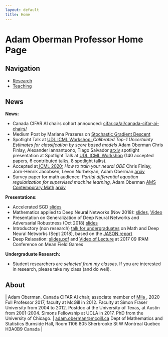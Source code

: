 ```yaml
---
layout: default
title: Home
---
```


# Adam Oberman Professor Home Page

## Navigation  
- [Research](/research)  
- [Teaching](/teaching)  


## News 

**News:**

- Canada CIFAR AI chairs cohort announced: [cifar.ca/ai/canada-cifar-ai-chairs/](https://cifar.ca/ai/canada-cifar-ai-chairs/)
- Medium Post by Mariana Prazeres on [Stochastic Gradient Descent](https://medium.com/oberman-lab/proof-for-stochastic-gradient-descent-335bdc8693d0)
- Spotlight Talk at [UDL ICML Workshop: ](https://icml.cc/virtual/2020/workshop/5717)*Calibrated Top-1 Uncertainty Estimates for classifcation by score based models* Adam Oberman Chris Finlay, Alexander Iannantuono, Tiago Salvador [arxiv](https://arxiv.org/abs/1903.09215) spotlight presentation at Spotlight Talk at [UDL ICML Workshop](https://icml.cc/virtual/2020/workshop/5717) (140 accepted papers, 6 contributed talks, 8 spotlight talks).
- Accepted at[ ICML 2020:](https://proceedings.icml.cc/paper/2020/hash/98c56bce74669e2e4e7a9fc1caa8c326) *How to train your neural ODE* Chris Finlay, Jorn-Henrik Jacobsen, Levon Nurbekyan, Adam Oberman [arxiv ](https://arxiv.org/abs/2002.02798)
- Survey paper for math audience: *Partial differential equation regularization for supervised machine learning,* Adam Oberman [AMS Contemporary Math](https://www.ams.org/books/conm/) [arxiv](http://arxiv.org/abs/1910.01612)

**Presentations:**

- Accelerated SGD [slides](https://www.adamoberman.net/uploads/6/2/4/2/62426505/accelerate_sgd_new_slides_2020_05.pdf)
- Mathematics applied to Deep Neural Networks (Nov 2018): [slides](https://www.adamoberman.net/uploads/6/2/4/2/62426505/math_comp_brown_11_02.pdf), [Video](https://brown.hosted.panopto.com/Panopto/Pages/Viewer.aspx?id=ae9989ff-5e3e-4f28-9332-a98d012a4614)
- Presentation on Generalization of Deep Neural Networks and Adversarial Robustness (Oct 2018) [slides](https://www.adamoberman.net/uploads/6/2/4/2/62426505/miml_oct_30.pdf)
- Introductory (non research) [talk for undergraduates](https://www.adamoberman.net/uploads/6/2/4/2/62426505/seminar_1_introduction.pdf) on Math and Deep Neural Networks (Sept 2018), based on the [JASON report](https://fas.org/irp/agency/dod/jason/)
- Deep Relaxation: [slides.pdf](https://www.adamoberman.net/uploads/6/2/4/2/62426505/2017_08_30_ipam.pdf) and [Video of Lecture](http://www.ipam.ucla.edu/programs/workshops/mean-field-games/?tab=schedule) at 2017 09 IPAM Conference on Mean Field Games

**Undergraduate Research:** 

- Student researchers are *selected from my classes*.  If you are interested in research, please take my class (and do well). 

## About 

| Adam Oberman. Canada CIFAR AI chair, associate member of [Mila ](https://mila.quebec/en/mila/team/), 2020 Full Professor 2017, faculty at McGill in 2012. Faculty at Simon Fraser  University from 2004 to 2012. Postdoc at the University of Texas, at  Austin from 2001-2004. Simons Fellowship at UCLA in 2017.  PhD from  the University of Chicago. | adam.oberman@mcgill.ca Dept of Mathematics and Statistics Burnside Hall, Room 1106 805 Sherbrooke St W Montreal Quebec H3A0B9 Canada |

